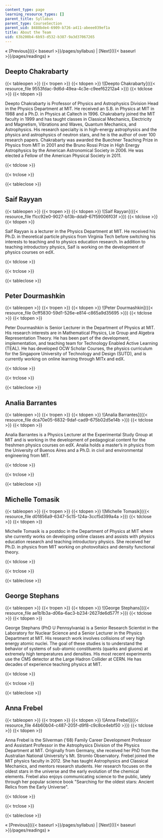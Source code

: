 ```yaml
---
content_type: page
learning_resource_types: []
parent_title: Syllabus
parent_type: CourseSection
parent_uid: 8488bde4-6909-b726-a411-abeee039ef1a
title: About the Team
uid: 63b200b4-6b93-d532-b387-9a3d37067265
---
```


« [Previous]({{< baseurl >}}/pages/syllabus) | [Next]({{< baseurl >}}/pages/readings) »

Deepto Chakrabarty
------------------

{{< tableopen >}}
{{< tropen >}}
{{< tdopen >}}
![Deepto Chakrabarty]({{< resource_file 9553fdac-9d6d-49ea-4c3e-c9eef62212a4 >}})
{{< tdclose >}}
{{< tdopen >}}


Deepto Chakrabarty is Professor of Physics and Astrophysics Division Head in the Physics Department at MIT. He received an S.B. in Physics at MIT in 1988 and a Ph.D. in Physics at Caltech in 1996. Chakrabarty joined the MIT faculty in 1999 and has taught classes in Classical Mechanics, Electricity and Magnetism, Vibrations and Waves, Quantum Mechanics, and Astrophysics. His research specialty is in high-energy astrophysics and the physics and astrophysics of neutron stars, and he is the author of over 100 research papers. Chakrabarty was awarded the Buechner Teaching Prize in Physics from MIT in 2001 and the Bruno Rossi Prize in High Energy Astrophysics by the American Astronomical Society in 2006. He was elected a Fellow of the American Physical Society in 2011.


{{< tdclose >}}

{{< trclose >}}

{{< tableclose >}}

Saif Rayyan
-----------

{{< tableopen >}}
{{< tropen >}}
{{< tdopen >}}
![Saif Rayyan]({{< resource_file f1cc92e0-9027-b13b-dda9-67f59006f03f >}})
{{< tdclose >}}
{{< tdopen >}}


Saif Rayyan is a lecturer in the Physics Department at MIT. He received his Ph.D. in theoretical particle physics from Virginia Tech before switching his interests to teaching and to physics education research. In addition to teaching introductory physics, Saif is working on the development of physics courses on edX.


{{< tdclose >}}

{{< trclose >}}

{{< tableclose >}}

Peter Dourmashkin
-----------------

{{< tableopen >}}
{{< tropen >}}
{{< tdopen >}}
![Peter Dourmashkin]({{< resource_file 0cff5830-59d1-526e-e814-c865a9d35695 >}})
{{< tdclose >}}
{{< tdopen >}}


Peter Dourmashkin is Senior Lecturer in the Department of Physics at MIT. His research interests are in Mathematical Physics, Lie Group and Algebra Representation Theory. He has been part of the development, implementation, and teaching team for Technology Enabled Active Learning (TEAL). He has developed OCW Scholar Courses, the physics curriculum for the Singapore University of Technology and Design (SUTD), and is currently working on online learning through MITx and edX.


{{< tdclose >}}

{{< trclose >}}

{{< tableclose >}}

Analia Barrantes
----------------

{{< tableopen >}}
{{< tropen >}}
{{< tdopen >}}
![Analia Barrantes]({{< resource_file dca70e05-6832-9daf-cad9-675b02d5e14b >}})
{{< tdclose >}}
{{< tdopen >}}


Analia Barrantes is a Physics Lecturer at the Experimental Study Group at MIT and is working in the development of pedagogical content for the freshmen physics courses on edX. Analia holds a master’s in physics from the University of Buenos Aires and a Ph.D. in civil and environmental engineering from MIT.


{{< tdclose >}}

{{< trclose >}}

{{< tableclose >}}

Michelle Tomasik
----------------

{{< tableopen >}}
{{< tropen >}}
{{< tdopen >}}
![Michelle Tomasik]({{< resource_file d01856a9-6347-5c15-124a-3ccf5d399a4a >}})
{{< tdclose >}}
{{< tdopen >}}


Michelle Tomasik is a postdoc in the Department of Physics at MIT where she currently works on developing online classes and assists with physics education research and teaching introductory physics. She received her Ph.D. in physics from MIT working on photovoltaics and density functional theory.


{{< tdclose >}}

{{< trclose >}}

{{< tableclose >}}

George Stephans
---------------

{{< tableopen >}}
{{< tropen >}}
{{< tdopen >}}
![George Stephans]({{< resource_file ae1b1b3a-d06a-6ac3-b234-2627de6d577f >}})
{{< tdclose >}}
{{< tdopen >}}


George Stephans (PhD U Pennsylvania) is a Senior Research Scientist in the Laboratory for Nuclear Science and a Senior Lecturer in the Physics Department at MIT. His research work involves collisions of very high energy atomic nuclei. The goal of these studies is to understand the behavior of systems of sub-atomic constituents (quarks and gluons) at extremely high temperatures and densities. His most recent experiments use the CMS detector at the Large Hadron Collider at CERN. He has decades of experience teaching physics at MIT.


{{< tdclose >}}

{{< trclose >}}

{{< tableclose >}}

Anna Frebel
-----------

{{< tableopen >}}
{{< tropen >}}
{{< tdopen >}}
![Anna Frebel]({{< resource_file 44b60b04-c487-205f-d9f8-c9c8ce4ebf50 >}})
{{< tdclose >}}
{{< tdopen >}}


Anna Frebel is the Silverman ('68) Family Career Development Professor and Assistant Professor in the Astrophysics Division of the Physics Department at MIT. Originally from Germany, she received her PhD from the Australian National University's Mt. Stromlo Observatory. Frebel joined the MIT physics faculty in 2012. She has taught Astrophysics and Classical Mechanics, and mentors research students. Her research focuses on the oldest stars in the universe and the early evolution of the chemical elements. Frebel also enjoys communicating science to the public, lately through her popular science book "Searching for the oldest stars: Ancient Relics from the Early Universe".


{{< tdclose >}}

{{< trclose >}}

{{< tableclose >}}

« [Previous]({{< baseurl >}}/pages/syllabus) | [Next]({{< baseurl >}}/pages/readings) »